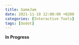 ```yaml
---
title: GameJam
date: 2021-11-18 12:00:00 +0200
categories: [Interactive Tools]
tags: [Godot]
---
```


**In Progress**